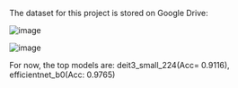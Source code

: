 The dataset for this project is stored on Google Drive:

![image](https://github.com/AsinaMilic/image_classification_with_vision_transformers/assets/54029561/87787be6-5d8a-4108-9c84-65cc93bc478b)

![image](https://github.com/AsinaMilic/image_classification_with_vision_transformers/assets/54029561/687b6b15-7ec8-4298-a1b3-917f7b3de490)

For now, the top models are: deit3_small_224(Acc= 0.9116), efficientnet_b0(Acc: 0.9765)
